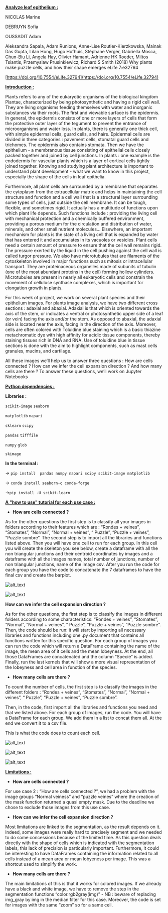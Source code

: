 **<span style="text-decoration:underline;">Analyze leaf epithelium :</span>**

NICOLAS Marine

DEBRUYN Sofia

OUSSADIT Adam

Aleksandra Sapala, Adam Runions, Anne-Lise Routier-Kierzkowska, Mainak Das Gupta, Lilan Hong, Hugo Hofhuis, Stéphane Verger, Gabriella Mosca, Chun-Biu Li, Angela Hay, Olivier Hamant, Adrienne HK Roeder, Miltos Tsiantis, Przemyslaw Prusinkiewicz, Richard S Smith (2018) Why plants make puzzle cells, and how their shape emerges eLife 7:e32794

[https://doi.org/10.7554/eLife.32794](https://doi.org/10.7554/eLife.32794)

**<span style="text-decoration:underline;">Introduction :</span>**

Plants refers to any of the eukaryotic organisms of the biological kingdom Plantae, characterized by being photosynthetic and having a rigid cell wall. They are living organisms feeding themselves with water and inorganic substances via their roots. The first and viewable surface is the epidermis. In general, the epidermis consists of  one or more layers of cells that form  the protective outer layer of the tegument to prevent the entrance of microorganisms and water loss. In plants, there is generally one thick cell, with simple epidermal cells, guard cells, and hairs. Epidermal cells are divided in three categories :  pavement cells, stomatal guard cells and trichomes. The epidermis also contains stomata. Then we have the epithelium - a membranous tissue consisting of epithelial cells closely packed together and joined by cell junctions. In plants : one example is the endodermis for vascular plants which is a layer of cortical cells tightly joined together. Knowing and studying plant architecture is important to understand plant development - what we want to know in this project, especially the shape of the cells in leaf epithelia.

Furthermore, all plant cells are surrounded by a membrane that separates the cytoplasm from the extracellular matrix and helps in maintaining the cell structure and function and a cell wall that is a structural layer surrounding some types of cells, just outside the cell membrane. It can be tough, flexible, and sometimes rigid. It actually has a multitude of functions upon which plant life depends. Such functions include : providing the living cell with mechanical protection and a chemically buffered environment, providing a porous medium for the circulation and distribution of water, minerals, and other small nutrient molecules… Elsewhere, an important mechanism for plants is the state of a living cell that is expanded by water that has entered it and accumulates in its vacuoles or vesicles. Plant cells need a certain amount of pressure to ensure that the cell wall remains rigid. The pressure exerted by the liquid in the cell pushing against the cell wall is called turgor pressure. We also have microtubules that are filaments of the cytoskeleton involved in major functions such as mitosis or intracellular transport. They are proteinaceous organelles made of subunits of tubulin (one of the most abundant proteins in the cell) forming hollow cylinders. Microtubules are present in nearly all eukaryotic cells and constrain the movement of cellulose synthase complexes, which is important for elongation growth in plants. 

For this week of project, we work on several plant species and their epithelium images. For plants image analysis, we have two different cross sections : adaxial and abaxial. Adaxial is that which is oriented towards the axis of the stem, or indicates a ventral or photosynthetic upper side of a leaf (or vein) facing the axis and/or the stem. As opposed to abaxial, the adaxial side is located near the axis, facing in the direction of the axis. Moreover, cells are often colored with Toluidine blue staining which is a basic thiazine metachromatic dye with high affinity for acidic tissue components, thereby staining tissues rich in DNA and RNA. Use of toluidine blue in tissue sections is done with the aim to highlight components, such as mast cells granules, mucins, and cartilage.

All these images we’ll help us to answer three questions : How are cells connected ? How can we infer the cell expansion direction ? And how many cells are there ? To answer these questions, we’ll work on Jupyter Notebooks


**<span style="text-decoration:underline;">Python dependencies :</span>** 

**Libraries :**

`scikit-image`		`seaborn`

`matplotlib`		`napari`

`sklearn`		`scipy`

`pandas`		`tifffile`

`numpy`		`glob`

`skimage`

**In the terminal :**

→ `pip install  pandas numpy napari scipy scikit-image matplotlib`

→ `conda install seaborn-c conda-forge`

→`pip install -U scikit-learn`


**<span style="text-decoration:underline;">A "how to use" tutorial for each use case :</span>**



* **How are cells connected ?**

As for the other questions the first step is to classify all your images in folders according to their features which are : “Rondes + veines”, “Stomates”, “Normal”, “Normal + veines”, “ Puzzle”, “Puzzle + veines”, “Puzzle sombre”. The second step is to import all the libraries and functions listed above. Then you will have one cell to run for each group. In this cell you will create the skeleton you see below, create a dataframe with all the non triangular junctions and their centroid coordinates by images and a dataframe with all the images names, total number of junctions, number of non triangular junctions, name of the image csv. After you run the code for each group you have the code to concatenate the 7 dataframes to have the final csv and create the barplot. 


![alt_text](Docs/images/image4.png "image_tooltip")

![alt_text](Docs/images/image2.png "image_tooltip")




 **How can we infer the cell expansion direction ?**

As for the other questions, the first step is to classify the images in different folders according to some characteristics: “Rondes + veines”, “Stomates”, “Normal”, “Normal + veines”, “ Puzzle”, “Puzzle + veines”, “Puzzle sombre”. Then, the code should be run: it will start by importing all necessary libraries and functions including one .py document that contains all functions written for this specific question. For each group of images you can run the code which will return a DataFrame containing the name of the image, the mean area of it cells and the mean lobeyness. At the end, all those DataFrames are concatenated and the column “Specie” is added. Finally, run the last kernels that will show a more visual representation of the lobeyness and cell area in function of the species.



- **How many cells are there ?**

To count the number of cells, the first step is to classify the images in the different folders : “Rondes + veines”, “Stomates”, “Normal”, “Normal + veines”, “ Puzzle”, “Puzzle + veines”, “Puzzle sombre”.

Then, in the code, first import all the libraries and functions you need and that we listed above. For each group of images, run the code. You will have a DataFrame for each group. We add them in a list to concat them all. At the end we convert it to a csv file.

This is what the code does to count each cell.


![alt_text](Docs/images/image5.png "image_tooltip")

![alt_text](Docs/images/image3.png "image_tooltip")

![alt_text](Docs/images/image1.png "image_tooltip")



**<span style="text-decoration:underline;">Limitations :</span>**



* **How are cells connected ?**

For use case 2 : “How are cells connected ?”, we had a problem with the image groups “Normal veiness” and “puzzle veines”  where the creation of the mask function returned a quasi empty mask. Due to the deadline we chose to exclude those images from this use case.



* **How can we infer the cell expansion direction ?**

Most limitations are linked to the segmentation, as the result depends on it. Indeed, some images were really hard to precisely segment and we needed to do some concessions because of the limited time. As this question deals directly with the shape of cells which is indicated with the segmentation labels, this lack of precision is particularly important. Furthermore, it could be interesting to have DataFrames containing the information related to all cells instead of a mean area or mean lobyeness per image. This was a shortcut used to simplify the work.



* **How many cells are there ?**

The main limitations of this is that it works for colored images. If we already have a black and white image, we have to remove the step in the segmentation functions “color.rgb2gray(img)” - NB : beware of replacing img_gray by img in the median filter for this case.
Moreover, the code is set for images with the same “zoom” so for a same cell.

